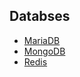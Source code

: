 ## Databses

* [MariaDB](https://mariadb.org/)
* [MongoDB](http://www.mongodb.org/)
* [Redis](http://redis.io)
